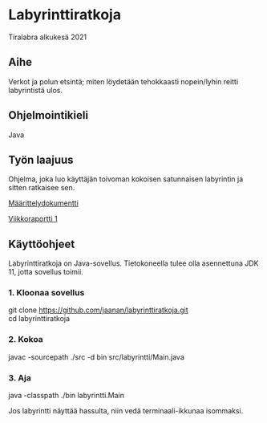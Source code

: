 # Labyrinttiratkoja
Tiralabra alkukesä 2021

## Aihe    
Verkot ja polun etsintä; miten löydetään tehokkaasti nopein/lyhin reitti labyrintistä ulos.    
## Ohjelmointikieli  
Java  
## Työn laajuus  
Ohjelma, joka luo käyttäjän toivoman kokoisen satunnaisen labyrintin ja sitten ratkaisee sen.<br/>

[Määrittelydokumentti](https://github.com/jaanan/labyrinttiratkoja/blob/master/dokumentaatio/m%C3%A4%C3%A4rittelydokumentti.md)

[Viikkoraportti 1](https://github.com/jaanan/labyrinttiratkoja/blob/master/dokumentaatio/m%C3%A4%C3%A4rittelydokumentti.md)

## Käyttöohjeet

Labyrinttiratkoja on Java-sovellus. Tietokoneella tulee olla asennettuna JDK 11, jotta sovellus toimii. 

### 1. Kloonaa sovellus

git clone https://github.com/jaanan/labyrinttiratkoja.git  
cd labyrinttiratkoja

### 2. Kokoa

javac -sourcepath ./src -d bin src/labyrintti/Main.java

### 3. Aja

java -classpath ./bin labyrintti.Main

Jos labyrintti näyttää hassulta, niin vedä terminaali-ikkunaa isommaksi.
